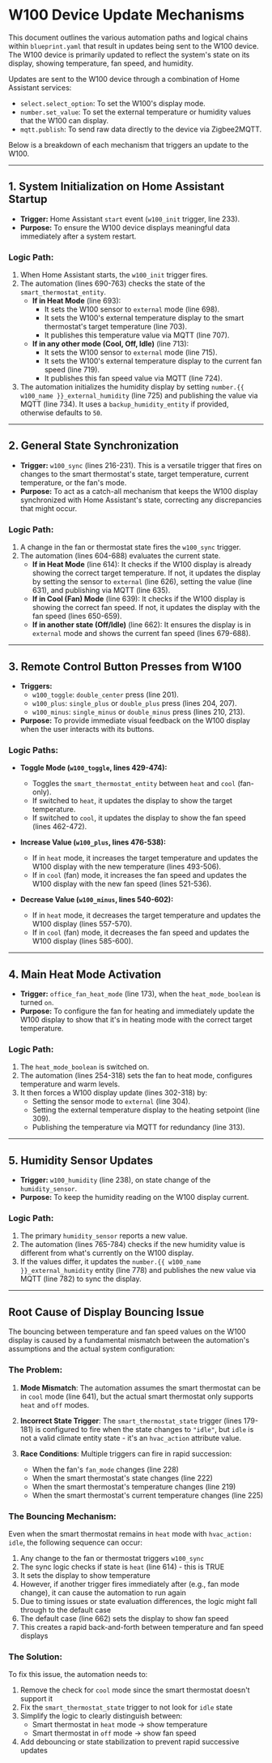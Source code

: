 # W100 Device Update Mechanisms

This document outlines the various automation paths and logical chains within `blueprint.yaml` that result in updates being sent to the W100 device. The W100 device is primarily updated to reflect the system's state on its display, showing temperature, fan speed, and humidity.

Updates are sent to the W100 device through a combination of Home Assistant services:
- `select.select_option`: To set the W100's display mode.
- `number.set_value`: To set the external temperature or humidity values that the W100 can display.
- `mqtt.publish`: To send raw data directly to the device via Zigbee2MQTT.

Below is a breakdown of each mechanism that triggers an update to the W100.

---

## 1. System Initialization on Home Assistant Startup

- **Trigger:** Home Assistant `start` event (`w100_init` trigger, line 233).
- **Purpose:** To ensure the W100 device displays meaningful data immediately after a system restart.

### Logic Path:

1.  When Home Assistant starts, the `w100_init` trigger fires.
2.  The automation (lines 690-763) checks the state of the `smart_thermostat_entity`.
    -   **If in Heat Mode** (line 693):
        -   It sets the W100 sensor to `external` mode (line 698).
        -   It sets the W100's external temperature display to the smart thermostat's target temperature (line 703).
        -   It publishes this temperature value via MQTT (line 707).
    -   **If in any other mode (Cool, Off, Idle)** (line 713):
        -   It sets the W100 sensor to `external` mode (line 715).
        -   It sets the W100's external temperature display to the current fan speed (line 719).
        -   It publishes this fan speed value via MQTT (line 724).
3.  The automation initializes the humidity display by setting `number.{{ w100_name }}_external_humidity` (line 725) and publishing the value via MQTT (line 734). It uses a `backup_humidity_entity` if provided, otherwise defaults to `50`.

---

## 2. General State Synchronization

- **Trigger:** `w100_sync` (lines 216-231). This is a versatile trigger that fires on changes to the smart thermostat's state, target temperature, current temperature, or the fan's mode.
- **Purpose:** To act as a catch-all mechanism that keeps the W100 display synchronized with Home Assistant's state, correcting any discrepancies that might occur.

### Logic Path:

1.  A change in the fan or thermostat state fires the `w100_sync` trigger.
2.  The automation (lines 604-688) evaluates the current state.
    -   **If in Heat Mode** (line 614): It checks if the W100 display is already showing the correct target temperature. If not, it updates the display by setting the sensor to `external` (line 626), setting the value (line 631), and publishing via MQTT (line 635).
    -   **If in Cool (Fan) Mode** (line 639): It checks if the W100 display is showing the correct fan speed. If not, it updates the display with the fan speed (lines 650-659).
    -   **If in another state (Off/Idle)** (line 662): It ensures the display is in `external` mode and shows the current fan speed (lines 679-688).

---

## 3. Remote Control Button Presses from W100

- **Triggers:**
    -   `w100_toggle`: `double_center` press (line 201).
    -   `w100_plus`: `single_plus` or `double_plus` press (lines 204, 207).
    -   `w100_minus`: `single_minus` or `double_minus` press (lines 210, 213).
- **Purpose:** To provide immediate visual feedback on the W100 display when the user interacts with its buttons.

### Logic Paths:

-   **Toggle Mode (`w100_toggle`, lines 429-474):**
    -   Toggles the `smart_thermostat_entity` between `heat` and `cool` (fan-only).
    -   If switched to `heat`, it updates the display to show the target temperature.
    -   If switched to `cool`, it updates the display to show the fan speed (lines 462-472).

-   **Increase Value (`w100_plus`, lines 476-538):**
    -   If in `heat` mode, it increases the target temperature and updates the W100 display with the new temperature (lines 493-506).
    -   If in `cool` (fan) mode, it increases the fan speed and updates the W100 display with the new fan speed (lines 521-536).

-   **Decrease Value (`w100_minus`, lines 540-602):**
    -   If in `heat` mode, it decreases the target temperature and updates the W100 display (lines 557-570).
    -   If in `cool` (fan) mode, it decreases the fan speed and updates the W100 display (lines 585-600).

---

## 4. Main Heat Mode Activation

- **Trigger:** `office_fan_heat_mode` (line 173), when the `heat_mode_boolean` is turned `on`.
- **Purpose:** To configure the fan for heating and immediately update the W100 display to show that it's in heating mode with the correct target temperature.

### Logic Path:

1.  The `heat_mode_boolean` is switched on.
2.  The automation (lines 254-318) sets the fan to heat mode, configures temperature and warm levels.
3.  It then forces a W100 display update (lines 302-318) by:
    -   Setting the sensor mode to `external` (line 304).
    -   Setting the external temperature display to the heating setpoint (line 309).
    -   Publishing the temperature via MQTT for redundancy (line 313).

---

## 5. Humidity Sensor Updates

- **Trigger:** `w100_humidity` (line 238), on state change of the `humidity_sensor`.
- **Purpose:** To keep the humidity reading on the W100 display current.

### Logic Path:

1.  The primary `humidity_sensor` reports a new value.
2.  The automation (lines 765-784) checks if the new humidity value is different from what's currently on the W100 display.
3.  If the values differ, it updates the `number.{{ w100_name }}_external_humidity` entity (line 778) and publishes the new value via MQTT (line 782) to sync the display.

---

## Root Cause of Display Bouncing Issue

The bouncing between temperature and fan speed values on the W100 display is caused by a fundamental mismatch between the automation's assumptions and the actual system configuration:

### The Problem:

1. **Mode Mismatch**: The automation assumes the smart thermostat can be in `cool` mode (line 641), but the actual smart thermostat only supports `heat` and `off` modes.

2. **Incorrect State Trigger**: The `smart_thermostat_state` trigger (lines 179-181) is configured to fire when the state changes to `"idle"`, but `idle` is not a valid climate entity state - it's an `hvac_action` attribute value.

3. **Race Conditions**: Multiple triggers can fire in rapid succession:
   - When the fan's `fan_mode` changes (line 228)
   - When the smart thermostat's state changes (line 222)
   - When the smart thermostat's temperature changes (line 219)
   - When the smart thermostat's current temperature changes (line 225)

### The Bouncing Mechanism:

Even when the smart thermostat remains in `heat` mode with `hvac_action: idle`, the following sequence can occur:

1. Any change to the fan or thermostat triggers `w100_sync`
2. The sync logic checks if state is `heat` (line 614) - this is TRUE
3. It sets the display to show temperature
4. However, if another trigger fires immediately after (e.g., fan mode change), it can cause the automation to run again
5. Due to timing issues or state evaluation differences, the logic might fall through to the default case
6. The default case (line 662) sets the display to show fan speed
7. This creates a rapid back-and-forth between temperature and fan speed displays

### The Solution:

To fix this issue, the automation needs to:
1. Remove the check for `cool` mode since the smart thermostat doesn't support it
2. Fix the `smart_thermostat_state` trigger to not look for `idle` state
3. Simplify the logic to clearly distinguish between:
   - Smart thermostat in `heat` mode → show temperature
   - Smart thermostat in `off` mode → show fan speed
4. Add debouncing or state stabilization to prevent rapid successive updates 